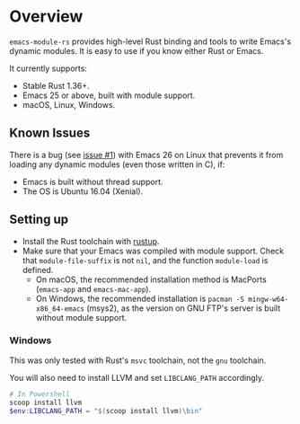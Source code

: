 # Overview

`emacs-module-rs` provides high-level Rust binding and tools to write Emacs's dynamic modules. It is easy to use if you know either Rust or Emacs.

It currently supports:
- Stable Rust 1.36+.
- Emacs 25 or above, built with module support.
- macOS, Linux, Windows.

## Known Issues

There is a bug (see [issue #1](https://github.com/ubolonton/emacs-module-rs/issues/1)) with Emacs 26 on Linux that prevents it from loading any dynamic modules (even those written in C), if:
- Emacs is built without thread support.
- The OS is Ubuntu 16.04 (Xenial).

## Setting up

- Install the Rust toolchain with [rustup](https://www.rustup.rs/).
- Make sure that your Emacs was compiled with module support. Check that `module-file-suffix` is not `nil`, and the function `module-load` is defined.
  + On macOS, the recommended installation method is MacPorts (`emacs-app` and `emacs-mac-app`).
  + On Windows, the recommended installation is `pacman -S mingw-w64-x86_64-emacs` (msys2), as the version on GNU FTP's server is built without module support.

### Windows
This was only tested with Rust's `msvc` toolchain, not the `gnu` toolchain.

You will also need to install LLVM and set `LIBCLANG_PATH` accordingly.

```powershell
# In Powershell
scoop install llvm
$env:LIBCLANG_PATH = "$(scoop install llvm)\bin"
```

